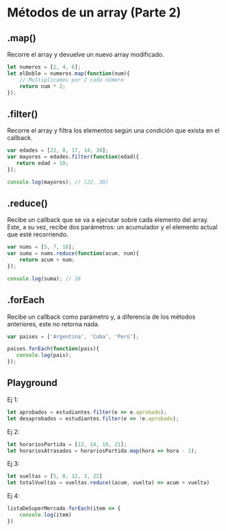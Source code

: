 # Métodos de un array (Parte 2)

## .map()
Recorre el array y devuelve un nuevo array modificado.

```js
let numeros = [2, 4, 6];
let elDoble = numeros.map(function(num){
    // Multiplicamos por 2 cada número
    return num * 2;
});
```

## .filter()
Recorre el array y filtra los elementos según una condición que exista en el callback. 

```js
var edades = [22, 8, 17, 14, 30];
var mayores = edades.filter(function(edad){
   return edad > 18;
});

console.log(mayores); // [22, 30]

```

## .reduce()
Recibe un callback que se va a ejecutar sobre cada elemento del array. 
Este, a su vez, recibe dos parámetros: un acumulador y el elemento actual que esté recorriendo.
```js
var nums = [5, 7, 16];
var suma = nums.reduce(function(acum, num){
    return acum + num;
});

console.log(suma); // 28
```

## .forEach
Recibe un callback como parámetro y, a diferencia de los métodos anteriores, este no retorna nada.
```js
var paises = ['Argentina', 'Cuba', 'Perú'];

paises.forEach(function(pais){
   console.log(pais);
});
```


## Playground
Ej 1:
```js
let aprobados = estudiantes.filter(e => e.aprobado);
let desaprobados = estudiantes.filter(e => !e.aprobado);
```


Ej 2:
```js
let horariosPartida = [12, 14, 18, 21];
let horariosAtrasados = horariosPartida.map(hora => hora - 1);
```

Ej 3:
```js
let vueltas = [5, 8, 12, 3, 22]
let totalVueltas = vueltas.reduce((acum, vuelta) => acum + vuelta)
```

Ej 4:
```js
listaDeSuperMercado.forEach(item => {
    console.log(item)
})
```